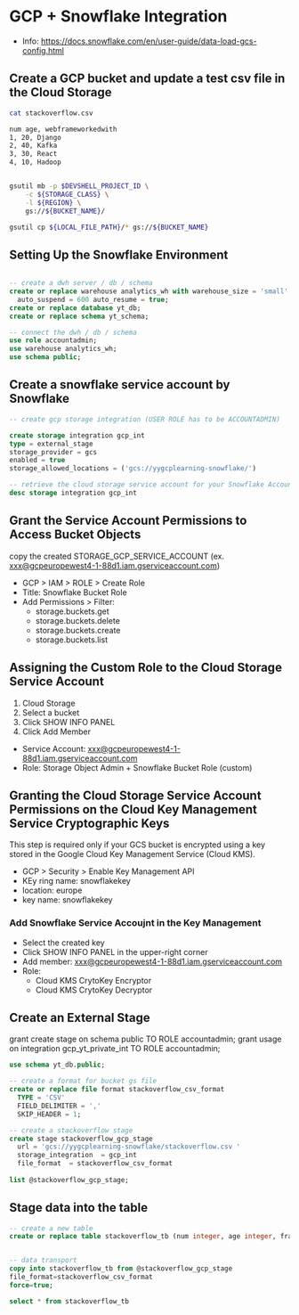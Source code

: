 # GCP + Snowflake Integration

- Info:
https://docs.snowflake.com/en/user-guide/data-load-gcs-config.html

## Create a GCP bucket and update a test csv file in the Cloud Storage

```bash
cat stackoverflow.csv

num age, webframeworkedwith
1, 20, Django
2, 40, Kafka
3, 30, React
4, 10, Hadoop


gsutil mb -p $DEVSHELL_PROJECT_ID \
    -c ${STORAGE_CLASS} \
    -l ${REGION} \
    gs://${BUCKET_NAME}/

gsutil cp ${LOCAL_FILE_PATH}/* gs://${BUCKET_NAME}
```

## Setting Up the Snowflake Environment
```sql

-- create a dwh server / db / schema
create or replace warehouse analytics_wh with warehouse_size = 'small' warehouse_type = 'standard' 
  auto_suspend = 600 auto_resume = true;
create or replace database yt_db;
create or replace schema yt_schema;

-- connect the dwh / db / schema
use role accountadmin;
use warehouse analytics_wh;
use schema public;

```
## Create a snowflake service account by Snowflake

```sql
-- create gcp storage integration (USER ROLE has to be ACCOUNTADMIN)

create storage integration gcp_int
type = external_stage
storage_provider = gcs
enabled = true
storage_allowed_locations = ('gcs://yygcplearning-snowflake/')

-- retrieve the cloud storage service account for your Snowflake Account
desc storage integration gcp_int
```

## Grant the Service Account Permissions to Access Bucket Objects
copy the created STORAGE_GCP_SERVICE_ACCOUNT 
(ex. xxx@gcpeuropewest4-1-88d1.iam.gserviceaccount.com)

- GCP > IAM > ROLE > Create Role
- Title: Snowflake Bucket Role
- Add Permissions > Filter:
  - storage.buckets.get
  - storage.buckets.delete
  - storage.buckets.create
  - storage.buckets.list

## Assigning the Custom Role to the Cloud Storage Service Account

1. Cloud Storage
2. Select a bucket
3. Click SHOW INFO PANEL
4. Click Add Member

- Service Account: xxx@gcpeuropewest4-1-88d1.iam.gserviceaccount.com
- Role: Storage Object Admin + Snowflake Bucket Role (custom)

## Granting the Cloud Storage Service Account Permissions on the Cloud Key Management Service Cryptographic Keys
This step is required only if your GCS bucket is encrypted using a key stored in the Google Cloud Key Management Service (Cloud KMS).

- GCP > Security > Enable Key Management API 
- KEy ring name: snowflakekey
- location: europe
- key name: snowflakekey

### Add Snowflake Service Accoujnt in the Key Management 
- Select the created key
- Click SHOW INFO PANEL in the upper-right corner
- Add member: xxx@gcpeuropewest4-1-88d1.iam.gserviceaccount.com
- Role:
  - Cloud KMS CrytoKey Encryptor
  - Cloud KMS CrytoKey Decryptor

## Create an External Stage

grant create stage on schema public TO ROLE accountadmin;
grant usage on integration gcp_yt_private_int TO ROLE accountadmin;

```sql
use schema yt_db.public;

-- create a format for bucket gs file
create or replace file format stackoverflow_csv_format
  TYPE = 'CSV'
  FIELD_DELIMITER = ','
  SKIP_HEADER = 1;

-- create a stackoverflow stage 
create stage stackoverflow_gcp_stage
  url = 'gcs://yygcplearning-snowflake/stackoverflow.csv '
  storage_integration  = gcp_int
  file_format  = stackoverflow_csv_format
  
list @stackoverflow_gcp_stage;
```
  
## Stage data into the table
```sql
-- create a new table
create or replace table stackoverflow_tb (num integer, age integer, framework string);


-- data transport
copy into stackoverflow_tb from @stackoverflow_gcp_stage
file_format=stackoverflow_csv_format
force=true;

select * from stackoverflow_tb
```

